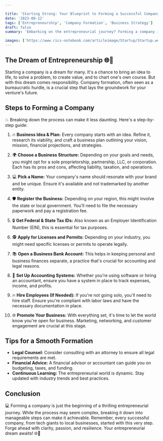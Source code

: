 ```yaml
---

title: 'Starting Strong: Your Blueprint to Forming a Successful Company 🌐🚀'
date: '2023-08-12'
tags: ['Entrepreneurship', 'Company Formation', 'Business Strategy']
draft: false
summary: 'Embarking on the entrepreneurial journey? Forming a company is the first significant step. Dive into this guide to understand the nuances of company formation and ensure a robust foundation for your business.'

images: ['https://www.rics-notebook.com/articleimage/Startup/Startup.webp']
---
```


## The Dream of Entrepreneurship 🌐🚀

Starting a company is a dream for many. It's a chance to bring an idea to life, to solve a problem, to create value, and to chart one's own course. But with this dream comes responsibility. Company formation, often seen as a bureaucratic hurdle, is a crucial step that lays the groundwork for your venture's future.

## Steps to Forming a Company

💥 Breaking down the process can make it less daunting. Here's a step-by-step guide:

1. 🔥 **Business Idea & Plan:** Every company starts with an idea. Refine it, research its viability, and craft a business plan outlining your vision, mission, financial projections, and strategies.

2. 🌍 **Choose a Business Structure:** Depending on your goals and needs, you might opt for a sole proprietorship, partnership, LLC, or corporation. Each has its pros and cons, affecting liability, taxation, and operations.

3. 💻 **Pick a Name:** Your company's name should resonate with your brand and be unique. Ensure it's available and not trademarked by another entity.

4. 🛡️ **Register the Business:** Depending on your region, this might involve the state or local government. You'll need to file the necessary paperwork and pay a registration fee.

5. 🔒 **Get Federal & State Tax IDs:** Also known as an Employer Identification Number (EIN), this is essential for tax purposes.

6. 🕵️ **Apply for Licenses and Permits:** Depending on your industry, you might need specific licenses or permits to operate legally.

7. 📚 **Open a Business Bank Account:** This helps in keeping personal and business finances separate, a practice that's crucial for accounting and legal reasons.

8. 🔄 **Set Up Accounting Systems:** Whether you're using software or hiring an accountant, ensure you have a system in place to track expenses, income, and profits.

9. 🔥 **Hire Employees (If Needed):** If you're not going solo, you'll need to hire staff. Ensure you're compliant with labor laws and have the necessary documentation in place.

10. 🌐 **Promote Your Business:** With everything set, it's time to let the world know you're open for business. Marketing, networking, and customer engagement are crucial at this stage.

## Tips for a Smooth Formation

- **Legal Counsel:** Consider consulting with an attorney to ensure all legal requirements are met.
- **Financial Advice:** A financial advisor or accountant can guide you on budgeting, taxes, and funding.
- **Continuous Learning:** The entrepreneurial world is dynamic. Stay updated with industry trends and best practices.

## Conclusion

💻 Forming a company is just the beginning of a thrilling entrepreneurial journey. While the process may seem complex, breaking it down into manageable steps can make it achievable. Remember, every successful company, from tech giants to local businesses, started with this very step. Forge ahead with clarity, passion, and resilience. Your entrepreneurial dream awaits! 🌐🚀
